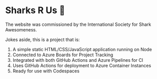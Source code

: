 # Sharks R Us :shark:

The website was commissioned by the International Society for Shark Awesomeness.  

Jokes aside, this is a project that is:
1. A simple static HTML/CSS/JavaScript application running on Node
2. Connected to Azure Boards for Project Tracking
3. Integrated with both GitHub Actions and Azure Pipelines for CI
4. Uses GitHub Actions for deployment to Azure Container Instances
5. Ready for use with Codespaces
